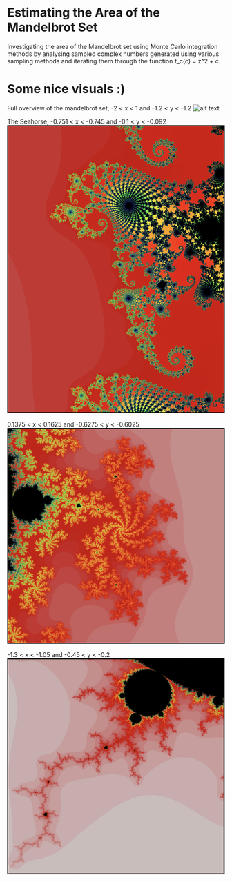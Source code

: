 # Estimating the Area of the Mandelbrot Set
Investigating the area of the Mandelbrot set using Monte Carlo integration methods by analysing sampled complex numbers generated using various sampling methods and iterating them through the function f_c(c) = z^2 + c.

# Some nice visuals :)

Full overview of the mandelbrot set, -2 < x < 1 and -1.2 < y < -1.2
![alt text](Images/overview.png)

The Seahorse,  -0.751 < x < -0.745 and -0.1 < y < -0.092
![alt text](Images/seahorse.png)

0.1375 < x < 0.1625 and -0.6275 < y < -0.6025
![alt text](Images/fancy.png)

-1.3 < x < -1.05 and -0.45 < y < -0.2
![alt text](Images/bolt.png)

